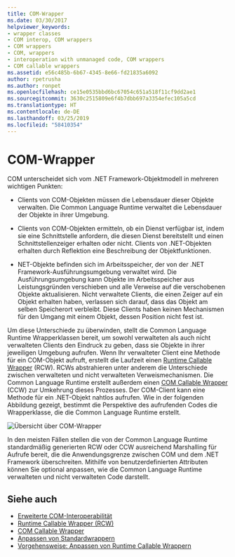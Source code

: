 ```yaml
---
title: COM-Wrapper
ms.date: 03/30/2017
helpviewer_keywords:
- wrapper classes
- COM interop, COM wrappers
- COM wrappers
- COM, wrappers
- interoperation with unmanaged code, COM wrappers
- COM callable wrappers
ms.assetid: e56c485b-6b67-4345-8e66-fd21835a6092
author: rpetrusha
ms.author: ronpet
ms.openlocfilehash: ce15e0535bbd6bc67054c651a518f11cf9dd2ae1
ms.sourcegitcommit: 3630c2515809e6f4b7dbb697a3354efec105a5cd
ms.translationtype: HT
ms.contentlocale: de-DE
ms.lasthandoff: 03/25/2019
ms.locfileid: "58410354"
---
```

# <a name="com-wrappers"></a>COM-Wrapper
COM unterscheidet sich vom .NET Framework-Objektmodell in mehreren wichtigen Punkten:  
  
-   Clients von COM-Objekten müssen die Lebensdauer dieser Objekte verwalten. Die Common Language Runtime verwaltet die Lebensdauer der Objekte in ihrer Umgebung.  
  
-   Clients von COM-Objekten ermitteln, ob ein Dienst verfügbar ist, indem sie eine Schnittstelle anfordern, die diesen Dienst bereitstellt und einen Schnittstellenzeiger erhalten oder nicht. Clients von .NET-Objekten erhalten durch Reflektion eine Beschreibung der Objektfunktionen.  
  
-   NET-Objekte befinden sich im Arbeitsspeicher, der von der .NET Framework-Ausführungsumgebung verwaltet wird. Die Ausführungsumgebung kann Objekte im Arbeitsspeicher aus Leistungsgründen verschieben und alle Verweise auf die verschobenen Objekte aktualisieren. Nicht verwaltete Clients, die einen Zeiger auf ein Objekt erhalten haben, verlassen sich darauf, dass das Objekt am selben Speicherort verbleibt. Diese Clients haben keinen Mechanismen für den Umgang mit einem Objekt, dessen Position nicht fest ist.  
  
 Um diese Unterschiede zu überwinden, stellt die Common Language Runtime Wrapperklassen bereit, um sowohl verwalteten als auch nicht verwalteten Clients den Eindruck zu geben, dass sie Objekte in ihrer jeweiligen Umgebung aufrufen. Wenn Ihr verwalteter Client eine Methode für ein COM-Objekt aufruft, erstellt die Laufzeit einen [Runtime Callable Wrapper](runtime-callable-wrapper.md) (RCW). RCWs abstrahieren unter anderem die Unterschiede zwischen verwalteten und nicht verwalteten Verweismechanismen. Die Common Language Runtime erstellt außerdem einen [COM Callable Wrapper](com-callable-wrapper.md) (CCW) zur Umkehrung dieses Prozesses. Der COM-Client kann eine Methode für ein .NET-Objekt nahtlos aufrufen. Wie in der folgenden Abbildung gezeigt, bestimmt die Perspektive des aufrufenden Codes die Wrapperklasse, die die Common Language Runtime erstellt.  
  
 ![Übersicht über COM-Wrapper](./media/com-wrappers/bidirectional-com-overview.gif)  
  
 In den meisten Fällen stellen die von der Common Language Runtime standardmäßig generierten RCW oder CCW ausreichend Marshalling für Aufrufe bereit, die die Anwendungsgrenze zwischen COM und dem .NET Framework überschreiten. Mithilfe von benutzerdefinierten Attributen können Sie optional anpassen, wie die Common Language Runtime verwalteten und nicht verwalteten Code darstellt.  
  
## <a name="see-also"></a>Siehe auch
- [Erweiterte COM-Interoperabilität](https://docs.microsoft.com/previous-versions/dotnet/netframework-4.0/bd9cdfyx(v=vs.100))
- [Runtime Callable Wrapper (RCW)](runtime-callable-wrapper.md)
- [COM Callable Wrapper](com-callable-wrapper.md)
- [Anpassen von Standardwrappern](https://docs.microsoft.com/previous-versions/dotnet/netframework-4.0/h7hx9abd(v=vs.100))
- [Vorgehensweise: Anpassen von Runtime Callable Wrappern](https://docs.microsoft.com/previous-versions/dotnet/netframework-4.0/56kh4hy7(v=vs.100))
